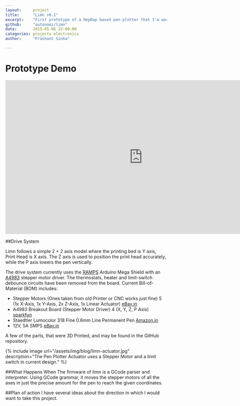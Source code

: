 ```yaml
---
layout:     project
title:      "Limn v0.1"
excerpt:    "First prototype of a RepRap based pen-plotter that I'm working on."
github:     "autonomi/limn"
date:       2015-05-06 22:00:00
categories: projects electronics
author:     "Prashant Sinha"

---
```


Prototype Demo
==============

<iframe width="853" height="480" src="https://www.youtube-nocookie.com/embed/aWG2Bk5RMY4?rel=0" frameborder="0" allowfullscreen></iframe>

##Drive System

Limn follows a simple 2 + 2 axis model where the printing bed is Y axis, Print Head is X axis. The Z axis is used to position the print head accurately, while the P axis lowers the pen vertically.

The drive system currently uses the [RAMPS]('http://reprap.org/wiki/RAMPS_1.3') Arduino Mega Shield with an [A4983]('http://reprap.org/wiki/A4983#Stepper_driver_chips') stepper motor driver. The thermostats, heater and limit-switch debounce circuits have been removed from the board. Current Bill-of-Material (BOM) includes:

- Stepper Motors (Ones taken from old Printer or CNC works just fine) 5 (1x X-Axis, 1x Y-Axis, 2x Z-Axis, 1x Linear Actuator) [eBay.in](http://www.ebay.in/itm/like/181740428717?aff_source=Sok-Goog)
- A4983 Breakout Board (Stepper Motor Driver) 4 (X, Y, Z, P Axis) [sparkfun](https://www.sparkfun.com/products/12859)
- Staedtler Lumocolor 318 Fine 0.6mm Line Permanent Pen [Amazon.in](http://www.amazon.in/Staedtler-Lumocolor-318-Permanent-Shades/dp/B000J6D9GW?tag=googinhydr18418-21&kpid=B000J6D9GW&tag=googinkenshoo-21&ascsubtag=191623e9-9936-2ca8-c271-000040db7a77)
- 12V, 5A SMPS [eBay.in](http://www.ebay.in/itm/like/271339787128?aff_source=Sok-Goog)

A few of the parts, that were 3D Printed, and may be found in the GitHub repository.

{% include image url="/assets/img/blog/limn-actuator.jpg" description="The Pen Plotter Actuator uses a Stepper Motor and a limit switch in current design." %}

##What Happens When
The firmware of limn is a GCode parser and interpreter. Using GCode grammar, it moves the stepper motors of all the axes in just the precise amount for the pen to reach the given coordinates.

##Plan of action
I have several ideas about the direction in which I would want to take this project.
